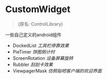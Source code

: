 CustomWidget 
==============
> (原名: ControlLibrary)

一些自己定义的android组件

- DockedList *工具栏停靠效果*
- PieTimer *饼图倒计时*
- ScreenRotation *设备屏幕旋转*
- Rubbler *刮刮卡效果*
- ViewpagerMask *仿照贴吧客户端的欢迎界面*
